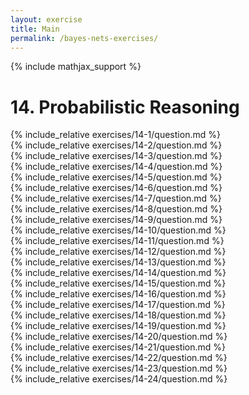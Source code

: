 ```yaml
---
layout: exercise
title: Main
permalink: /bayes-nets-exercises/
---
```


{% include mathjax_support %}

# 14. Probabilistic Reasoning

<div><i class="arrow-up loader" data-chapter="bayes-nets-exercises" data-exercise="ex_1" data-rating="0"></i></div>
{% include_relative exercises/14-1/question.md %}

<div><i class="arrow-up loader" data-chapter="bayes-nets-exercises" data-exercise="ex_2" data-rating="0"></i></div>
{% include_relative exercises/14-2/question.md %}

<div><i class="arrow-up loader" data-chapter="bayes-nets-exercises" data-exercise="ex_3" data-rating="0"></i></div>
{% include_relative exercises/14-3/question.md %}

<div><i class="arrow-up loader" data-chapter="bayes-nets-exercises" data-exercise="ex_4" data-rating="0"></i></div>
{% include_relative exercises/14-4/question.md %}

<div><i class="arrow-up loader" data-chapter="bayes-nets-exercises" data-exercise="ex_5" data-rating="0"></i></div>
{% include_relative exercises/14-5/question.md %}

<div><i class="arrow-up loader" data-chapter="bayes-nets-exercises" data-exercise="ex_6" data-rating="0"></i></div>
{% include_relative exercises/14-6/question.md %}

<div><i class="arrow-up loader" data-chapter="bayes-nets-exercises" data-exercise="ex_7" data-rating="0"></i></div>
{% include_relative exercises/14-7/question.md %}

<div><i class="arrow-up loader" data-chapter="bayes-nets-exercises" data-exercise="ex_8" data-rating="0"></i></div>
{% include_relative exercises/14-8/question.md %}

<div><i class="arrow-up loader" data-chapter="bayes-nets-exercises" data-exercise="ex_9" data-rating="0"></i></div>
{% include_relative exercises/14-9/question.md %}

<div><i class="arrow-up loader" data-chapter="bayes-nets-exercises" data-exercise="ex_10" data-rating="0"></i></div>
{% include_relative exercises/14-10/question.md %}

<div><i class="arrow-up loader" data-chapter="bayes-nets-exercises" data-exercise="ex_11" data-rating="0"></i></div>
{% include_relative exercises/14-11/question.md %}

<div><i class="arrow-up loader" data-chapter="bayes-nets-exercises" data-exercise="ex_12" data-rating="0"></i></div>
{% include_relative exercises/14-12/question.md %}

<div><i class="arrow-up loader" data-chapter="bayes-nets-exercises" data-exercise="ex_13" data-rating="0"></i></div>
{% include_relative exercises/14-13/question.md %}

<div><i class="arrow-up loader" data-chapter="bayes-nets-exercises" data-exercise="ex_14" data-rating="0"></i></div>
{% include_relative exercises/14-14/question.md %}

<div><i class="arrow-up loader" data-chapter="bayes-nets-exercises" data-exercise="ex_15" data-rating="0"></i></div>
{% include_relative exercises/14-15/question.md %}

<div><i class="arrow-up loader" data-chapter="bayes-nets-exercises" data-exercise="ex_16" data-rating="0"></i></div>
{% include_relative exercises/14-16/question.md %}

<div><i class="arrow-up loader" data-chapter="bayes-nets-exercises" data-exercise="ex_17" data-rating="0"></i></div>
{% include_relative exercises/14-17/question.md %}

<div><i class="arrow-up loader" data-chapter="bayes-nets-exercises" data-exercise="ex_18" data-rating="0"></i></div>
{% include_relative exercises/14-18/question.md %}

<div><i class="arrow-up loader" data-chapter="bayes-nets-exercises" data-exercise="ex_19" data-rating="0"></i></div>
{% include_relative exercises/14-19/question.md %}

<div><i class="arrow-up loader" data-chapter="bayes-nets-exercises" data-exercise="ex_20" data-rating="0"></i></div>
{% include_relative exercises/14-20/question.md %}

<div><i class="arrow-up loader" data-chapter="bayes-nets-exercises" data-exercise="ex_21" data-rating="0"></i></div>
{% include_relative exercises/14-21/question.md %}

<div><i class="arrow-up loader" data-chapter="bayes-nets-exercises" data-exercise="ex_22" data-rating="0"></i></div>
{% include_relative exercises/14-22/question.md %}

<div><i class="arrow-up loader" data-chapter="bayes-nets-exercises" data-exercise="ex_23" data-rating="0"></i></div>
{% include_relative exercises/14-23/question.md %}

<div><i class="arrow-up loader" data-chapter="bayes-nets-exercises" data-exercise="ex_24" data-rating="0"></i></div>
{% include_relative exercises/14-24/question.md %}
